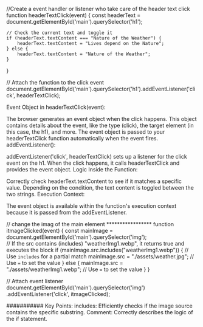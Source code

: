 //Create a event handler or listener who take care of the header text click 
function headerTextClick(event) {
    const headerText = document.getElementById('main').querySelector('h1');
    
    // Check the current text and toggle it
    if (headerText.textContent === "Nature of the Weather") {
        headerText.textContent = "Lives depend on the Nature";
    } else {
        headerText.textContent = "Nature of the Weather";
    }
}

// Attach the function to the click event
document.getElementById('main').querySelector('h1').addEventListener('click', headerTextClick);

Event Object in headerTextClick(event):

The browser generates an event object when the click happens.
This object contains details about the event, like the type (click), the target element (in this case, the h1), and more.
The event object is passed to your headerTextClick function automatically when the event fires.
addEventListener():

addEventListener('click', headerTextClick) sets up a listener for the click event on the h1.
When the click happens, it calls headerTextClick and provides the event object.
Logic Inside the Function:

Correctly check headerText.textContent to see if it matches a specific value.
Depending on the condition, the text content is toggled between the two strings.
Execution Context:

The event object is available within the function's execution context because it is passed from the addEventListener.


// change the imag of the main element *****************
function itmageClicked(event) {
    const mainImage = document.getElementById('main').querySelector('img');  
// If the src contains (includes) "weatherImg1.webp", it returns true and executes the block
    if (mainImage.src.includes("weatherImg1.webp")) { // Use `includes` for a partial match
        mainImage.src = "./assets/weather.jpg"; // Use `=` to set the value
    } else {
        mainImage.src = "./assets/weatherImg1.webp"; // Use `=` to set the value
    }
}

// Attach event listener
document.getElementById('main').querySelector('img')
    .addEventListener('click', itmageClicked);

###########
Key Points:
includes: Efficiently checks if the image source contains the specific substring.
Comment: Correctly describes the logic of the if statement.